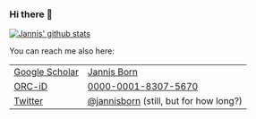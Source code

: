 ### Hi there 👋

<a href="https://github.com/jannisborn">
  <!-- Reference: https://github.com/anuraghazra/github-readme-stats -->
  <img align="center" src="https://github-readme-stats.vercel.app/api?username=jannisborn&count_private=true&theme=algolia&show_icons=true&include_all_commits=true&show=reviews" alt="Jannis' github stats" />
</a>

You can reach me also here:

|   |   |
|---|---|
| <a rel="me" href="https://orcid.org/0000-0001-8307-5670](https://scholar.google.com/citations?user=FHL-zfsAAAAJ&hl=en&oi=ao">Google Scholar</a> | [Jannis Born](https://scholar.google.com/citations?user=FHL-zfsAAAAJ&hl=en&oi=ao) |
| <a rel="me" href="https://orcid.org/0000-0001-8307-5670">ORC-iD</a> | [0000-0001-8307-5670](https://orcid.org/0000-0001-8307-5670) |
| <a rel="me" href="https://twitter.com/jannisborn">Twitter</a> | [@jannisborn](https://twitter.com/jannisborn)  (still, but for how long?) |
